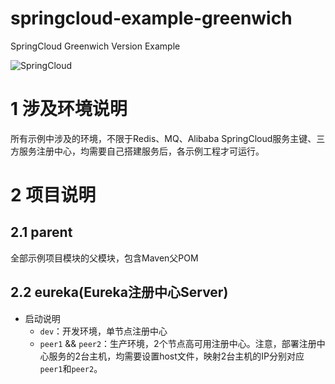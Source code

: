 # springcloud-example-greenwich

SpringCloud Greenwich Version Example

![SpringCloud](https://img.shields.io/badge/Spring-SpringCloud-green.svg?style=plastic&logo=spring)

# 1 涉及环境说明

所有示例中涉及的环境，不限于Redis、MQ、Alibaba SpringCloud服务主键、三方服务注册中心，均需要自己搭建服务后，各示例工程才可运行。


# 2 项目说明

## 2.1 parent

全部示例项目模块的父模块，包含Maven父POM

## 2.2 eureka(Eureka注册中心Server)

- 启动说明
  - `dev`：开发环境，单节点注册中心
  - `peer1` && `peer2`：生产环境，2个节点高可用注册中心。注意，部署注册中心服务的2台主机，均需要设置host文件，映射2台主机的IP分别对应`peer1`和`peer2`。
